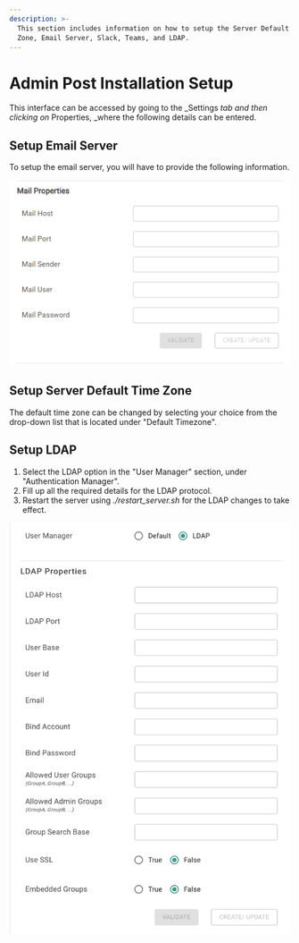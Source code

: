 ```yaml
---
description: >-
  This section includes information on how to setup the Server Default Time
  Zone, Email Server, Slack, Teams, and LDAP.
---
```


# Admin Post Installation Setup

This interface can be accessed by going to the _Settings _tab and then clicking on_ Properties, _where the following details can be entered.

## Setup Email Server

To setup the email server, you will have to provide the following information.

![](../.gitbook/assets/mail.png)

## Setup Server Default Time Zone

The default time zone can be changed by selecting your choice from the drop-down list that is located under "Default Timezone".

## Setup LDAP

1. Select the LDAP option in the "User Manager" section, under "Authentication Manager". 
2. Fill up all the required details for the LDAP protocol. 
3. Restart the server using _./restart_server.sh_ for the LDAP changes to take effect.



![](../.gitbook/assets/screen-shot-2021-04-14-at-4.07.05-pm.png)



